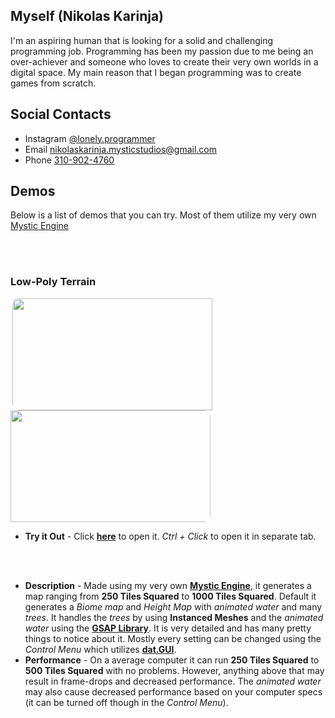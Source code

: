 ## Myself (Nikolas Karinja)

I'm an aspiring human that is looking for a solid and challenging programming job. Programming has been my passion due to me being an over-achiever and someone who loves to create their very own worlds in a digital space. My main reason that I began programming was to create games from scratch.

## Social Contacts

- Instagram [@lonely.programmer](https://www.instagram.com/lonely.programmer)
- Email [nikolaskarinja.mysticstudios@gmail.com](mailto:nikolaskarinja.mysticstudios@gmail.com)
- Phone [310-902-4760](tel:3109024760)

## Demos

Below is a list of demos that you can try. Most of them utilize my very own [Mystic Engine](https://github.com/gearshiftstudios/mystic-engine)

<br><br>

### Low-Poly Terrain
<div>
  	<img src="https://gearshiftstudios.github.io/mystic-engine/src/engine/examples/terrain/assets/screenshot.9.png" width="320" height="179" style="display: inline; border-radius: 10px 0px 0px 10px; margin-left: 2.5px; padding: 0;" />
    <img src="https://gearshiftstudios.github.io/mystic-engine/src/engine/examples/terrain/assets/screenshot.7.png" width="320" height="179" style="display: inline; border-radius: 0px 10px 10px 0px; margin: 0; padding: 0;" />
</div>

- **Try it Out** - Click **[here](https://gearshiftstudios.github.io/mystic-engine/src/engine/examples/terrain/renderer.html)** to open it. _Ctrl + Click_ to open it in separate tab.

<br><br>

- **Description** - Made using my very own **[Mystic Engine](https://github.com/gearshiftstudios/mystic-engine)**, it generates a map ranging from **250 Tiles Squared** to **1000 Tiles Squared**. Default it generates a _Biome map_ and _Height Map_ with _animated water_ and many _trees_. It handles the _trees_ by using **Instanced Meshes** and the _animated water_ using the **[GSAP Library](https://greensock.com/)**. It is very detailed and has many pretty things to notice about it. Mostly every setting can be changed using the _Control Menu_ which utilizes **[dat.GUI](https://github.com/dataarts/dat.gui)**.
- **Performance** - On a average computer it can run **250 Tiles Squared** to **500 Tiles Squared** with no problems. However, anything above that may result in frame-drops and decreased performance. The _animated water_ may also cause decreased performance based on your computer specs (it can be turned off though in the _Control Menu_).   

